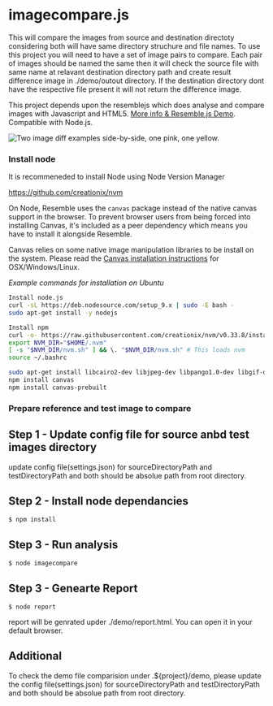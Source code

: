 imagecompare.js
==========
This will compare the images from source and destination directoty considering both will have same directory struchure and file names.
To use this project you will need to have a set of image pairs to compare.
Each pair of images should be named the same then it will check the source file with same name at relavant destination directory path and create result difference image in ./demo/outout directory. 
If the destination directory dont have the respective file present it will not return the difference image.

This project depends upon the resemblejs which does analyse and compare images with Javascript and HTML5. [More info & Resemble.js Demo](http://huddle.github.com/Resemble.js/). Compatible with Node.js.

![Two image diff examples side-by-side, one pink, one yellow.](https://raw.github.com/Huddle/Resemble.js/master/demoassets/readmeimage.jpg "Visual image comparison")


### Install node

It is recommeneded to install Node using Node Version Manager

https://github.com/creationix/nvm

On Node, Resemble uses the `canvas` package instead of the native canvas support in the browser. To prevent browser users from being forced into installing Canvas, it's included as a peer dependency which means you have to install it alongside Resemble.

Canvas relies on some native image manipulation libraries to be install on the system. Please read the [Canvas installation instructions](https://www.npmjs.com/package/canvas) for OSX/Windows/Linux.

*Example commands for installation on Ubuntu*

``` bash
Install node.js
curl -sL https://deb.nodesource.com/setup_9.x | sudo -E bash -
sudo apt-get install -y nodejs

Install npm
curl -o- https://raw.githubusercontent.com/creationix/nvm/v0.33.8/install.sh | bash
export NVM_DIR="$HOME/.nvm"
[ -s "$NVM_DIR/nvm.sh" ] && \. "$NVM_DIR/nvm.sh" # This loads nvm
source ~/.bashrc

sudo apt-get install libcairo2-dev libjpeg-dev libpango1.0-dev libgif-dev build-essential g++
npm install canvas
npm install canvas-prebuilt
```

### Prepare reference and test image to compare

## Step 1 - Update config file for source anbd test images directory

update config file(settings.json)  for sourceDirectoryPath and testDirectoryPath and both should be absolue path from root directory.

## Step 2 - Install node dependancies

```$ npm install```

## Step 3 - Run analysis 

```$ node imagecompare```

## Step 3 - Genearte Report 

```$ node report```

report will be genrated upder ./demo/report.html. You can open it in your default browser.

## Additional

To check the demo file comparision under .${project}/demo, please update the config file(settings.json) for sourceDirectoryPath and testDirectoryPath  and both should be absolue path from root directory.
